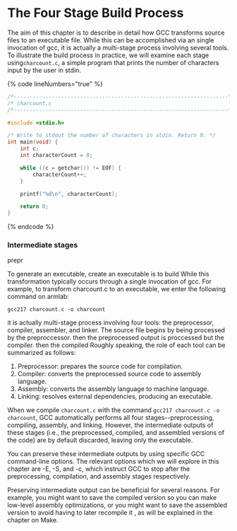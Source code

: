 # The Four Stage Build Process

The aim of this chapter is to describe in detail how GCC transforms source files to an executable file. While this can be accomplished via an single invocation of gcc, it is actually a multi-stage process involving several tools. To illustrate the build process in practice, we will examine each stage using`charcount.c`, a simple program that prints the number of characters input by the user in stdin. &#x20;

{% code lineNumbers="true" %}
```c
/*--------------------------------------------------------------------*/
/* charcount.c                                                        */
/*--------------------------------------------------------------------*/

#include <stdio.h>

/* Write to stdout the number of characters in stdin. Return 0. */
int main(void) {
    int c;
    int characterCount = 0;

    while ((c = getchar()) != EOF) {
        characterCount++;
    }   

    printf("%d\n", characterCount);

    return 0;
}

```
{% endcode %}

### Intermediate stages

prepr

To generate an executable, create an executable  is to build While this transformation typically occurs through a single invocation of gcc. For example, to transform charcount.c to an executable, we enter the following command on armlab:

```
gcc217 charcount.c -o charcount
```



&#x20;it is actually multi-stage process involving four tools: the preprocessor, compiler, assembler, and linker. The source file begins by being processed by the preproccessor. then the preprocessed output is proccessed but the compiler. then the compiled Roughly speaking, the role of each tool can be summarized as follows:&#x20;

1. Preprocessor: prepares the source code for compilation.&#x20;
2. Compiler: converts the preprocessed source code to assembly language.
3. Assembly: converts the assembly language to machine language.
4. Linking: resolves external dependencies, producing an executable.



When we compile `charcount.c` with the command `gcc217 charcount.c -o charcount`, GCC automatically performs all four stages--preprocessing, compiling, assembly, and linking. However, the intermediate outputs of these stages (i.e., the preprocessed, compiled, and assembled versions of the code) are by default discarded, leaving only the executable.&#x20;



You can preserve these intermediate outputs by using specific GCC command-line options. The relevant options which we will explore in this chapter are -E, -S, and -c, which instruct GCC to stop after the preprocessing, compilation, and assembly stages respectively.&#x20;

Preserving intermediate output can be beneficial for several reasons. For example, you might want to save the compiled version so you can make low-level assembly optimizations, or you might want to save the assembled version to avoid having to later recompile it , as will be explained in the chapter on Make.&#x20;
